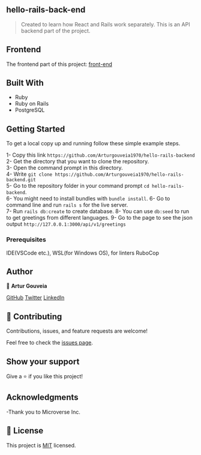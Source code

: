 ## hello-rails-back-end

> Created to learn how React and Rails work separately.  This is an API backend part of the project.

## Frontend
The frontend part of this project: [front-end](https://github.com/Arturgouveia1970/hello-react-front-end)

## Built With

- Ruby
- Ruby on Rails
- PostgreSQL

## Getting Started

To get a local copy up and running follow these simple example steps.

1- Copy this link `https://github.com/Arturgouveia1970/hello-rails-backend` <br>
2- Get the directory that you want to clone the repository. <br>
3- Open the command prompt in this directory. <br>
4- Write `git clone https://github.com/Arturgouveia1970/hello-rails-backend.git` <br>
5- Go to the repository folder in your command prompt `cd hello-rails-backend`. <br>
6- You might need to install bundles with `bundle install`.
6- Go to command line and run `rails s` for the live server. <br>
7- Run `rails db:create` to create database.
8- You can use `db:seed` to run to get greetings from different languages.
9- Go to the page to see the json output `http://127.0.0.1:3000/api/v1/greetings`

### Prerequisites

IDE(VSCode etc.), WSL(for Windows OS), for linters RuboCop

## Author

👤 **Artur Gouveia**

[GitHub](https://github.com/Arturgouveia1970)
[Twitter](https://twitter.com/@arturgouveia10)
[LinkedIn](https://www.linkedin.com/in/artur-gouveia-323868197/)

## 🤝 Contributing

Contributions, issues, and feature requests are welcome!

Feel free to check the [issues page](../../issues/).

## Show your support

Give a ⭐️ if you like this project!

## Acknowledgments

-Thank you to Microverse Inc.

## 📝 License

This project is [MIT](./LICENSE.md) licensed.